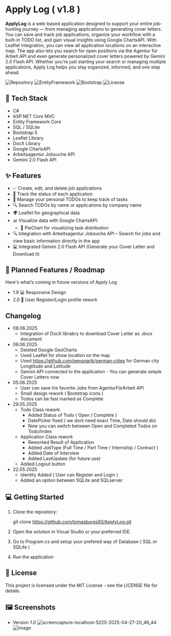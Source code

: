 # Apply Log ( v1.8 )

**ApplyLog** is a web-based application designed to support your entire job-hunting journey — from managing applications to generating cover letters. You can save and track job applications, organize your workflow with a built-in TODO list, and gain visual insights using Google ChartsAPI. With Leaflet integration, you can view all application locations on an interactive map. The app also lets you search for open positions via the Agentur für Arbeit API and even generate personalized cover letters powered by Gemini 2.0 Flash API. Whether you're just starting your search or managing multiple applications, Apply Log helps you stay organized, informed, and one step ahead.

![Repository](https://img.shields.io/badge/ASP.NET_Core-MVC-blue)
![EntityFramework](https://img.shields.io/badge/EntityFramework-Core-green)
![Bootstrap](https://img.shields.io/badge/Bootstrap-5.x-purple?logo=bootstrap)
![License](https://img.shields.io/github/license/tomasbures93/ApplyLog)

## 🚀 Tech Stack

- C#
- ASP.NET Core MVC
- Entity Framework Core
- SQL / SQLite
- Bootstrap 5
- Leaflet Library
- DocX Library
- Google ChartsAPI
- Arbeitsagentur Jobsuche API
- Gemini 2.0 Flash API

## ✨ Features

- ✅ Create, edit, and delete job applications
- 📌 Track the status of each application
- 📝 Manage your personal TODOs to keep track of tasks
- 🔍 Search TODOs by name or applications by company name
- 🌍 Leaflet for geographical data
- 📊 Visualize data with Google ChartsAPI:
  - 🥧 PieChart for visualizing task distribution
- 🔍 Integration with Arbeitsagentur Jobsuche API – Search for jobs and view basic information directly in the app
- 💻 Integrated Gemini 2.0 Flash API (Generate your Cover Letter and Download it)

## 📅 Planned Features / Roadmap

Here's what’s coming in future versions of Apply Log
- 1.9 💻 Responsive Design
- 2.0 👤 User Register/Login profile rework

## Changelog
- 08.06.2025
  - Integration of DocX librabry to download Cover Letter as .docx document
- 06.06.2025
  - Deleted Google GeoCharts
  - Used Leaflet for show location on the map
  - Used https://github.com/pensnarik/german-cities for German city Longtitude and Latitude
  - Gemini API connected to the application - You can generate simple Cover Letters now
- 05.06.2025
  - User can save his favorite Jobs from AgenturFürArbeit API
  - Small design rework ( Bootstrap icons )
  - Todos can be fast marked as Complete
- 29.05.2025
  - Todo Class rework
    - Added Status of Todo ( Open / Complete )
    - DatePicker fixed ( we dont need exact Time, Date should do)
    - Now you can switch between Open and Completed Todos on Todo/Index
  - Application Class rework
    - Reworked Result of Application
    - Added JobType (Full Time / Part Time / Internship / Contract )
    - Added Date of Interview
    - Added LastUpdate (for future use)
  - Added Logout button
- 22.05.2025
  - Identity Added ( User can Register and Login )
  - Added an option between SQLite and SQLserver

## 💻 Getting Started

1. Clone the repository:

   git clone https://github.com/tomasbures93/ApplyLog.git
2. Open the solution in Visual Studio or your preferred IDE.

3. Go to Program.cs and setup your prefered way of Database ( SQL or SQLite )

3. Run the application

## 📄 License
This project is licensed under the MIT License – see the LICENSE file for details.

## 🖼️ Screenshots
- Version 1.0
![screencapture-localhost-5225-2025-04-27-20_46_44](https://github.com/user-attachments/assets/de3928d6-f80c-4bcb-8b9b-3699968b712e)
![image](https://github.com/user-attachments/assets/1a326405-76db-4d13-8f26-ba54117dd809)



